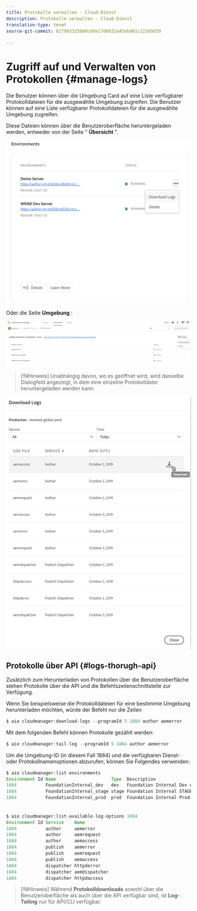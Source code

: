 ```yaml
---
title: Protokolle verwalten - Cloud-Dienst
description: Protokolle verwalten - Cloud-Dienst
translation-type: tm+mt
source-git-commit: 81f993325b80c0de17d6032a45ebd61c22169d39

---
```



# Zugriff auf und Verwalten von Protokollen {#manage-logs}

Die Benutzer können über die Umgebung Card auf eine Liste verfügbarer Protokolldateien für die ausgewählte Umgebung zugreifen.  Die Benutzer können auf eine Liste verfügbarer Protokolldateien für die ausgewählte Umgebung zugreifen.

Diese Dateien können über die Benutzeroberfläche heruntergeladen werden, entweder von der Seite &quot; **Übersicht** &quot;.

![](assets/manage-logs1.png)

Oder die Seite **Umgebung** :

![](assets/manage-logs2.png)

>[!NHinweis]
>Unabhängig davon, wo es geöffnet wird, wird dasselbe Dialogfeld angezeigt, in dem eine einzelne Protokolldatei heruntergeladen werden kann.

![](assets/manage-logs3.png)


## Protokolle über API {#logs-thorugh-api}

Zusätzlich zum Herunterladen von Protokollen über die Benutzeroberfläche stehen Protokolle über die API und die Befehlszeilenschnittstelle zur Verfügung.

Wenn Sie beispielsweise die Protokolldateien für eine bestimmte Umgebung herunterladen möchten, würde der Befehl nur die Zeilen

```java
$ aio cloudmanager:download-logs --programId 5 1884 author aemerror
```

Mit dem folgenden Befehl können Protokolle gezählt werden:

```java
$ aio cloudmanager:tail-log --programId 5 1884 author aemerror
```

Um die Umgebung-ID (in diesem Fall 1884) und die verfügbaren Dienst- oder Protokollnamenoptionen abzurufen, können Sie Folgendes verwenden:

```java
$ aio cloudmanager:list-environments
Environment Id Name                     Type  Description                          
1884           FoundationInternal_dev   dev   Foundation Internal Dev environment  
1884           FoundationInternal_stage stage Foundation Internal STAGE environment
1884           FoundationInternal_prod  prod  Foundation Internal Prod environment
 
 
$ aio cloudmanager:list-available-log-options 1884
Environment Id Service    Name         
1884           author     aemerror     
1884           author     aemrequest   
1884           author     aemaccess    
1884           publish    aemerror     
1884           publish    aemrequest   
1884           publish    aemaccess    
1884           dispatcher httpderror   
1884           dispatcher aemdispatcher
1884           dispatcher httpdaccess
```

>[!NHinweis]
>Während **Protokolldownloads** sowohl über die Benutzeroberfläche als auch über die API verfügbar sind, ist **Log-Tailing** nur für API/CLI verfügbar.
